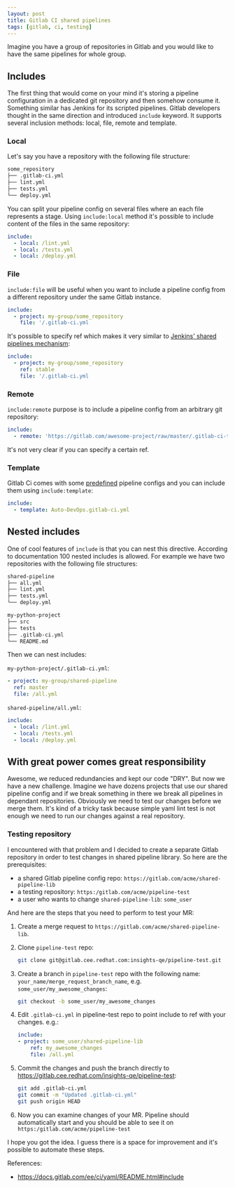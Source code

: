 ```yaml
---
layout: post
title: Gitlab CI shared pipelines
tags: [gitlab, ci, testing]
---
```

Imagine you have a group of repositories in Gitlab and you would like to have the same pipelines
for whole group.

## Includes

The first thing that would come on your mind it's storing a pipeline configuration in a dedicated
git repository and then somehow consume it. Something similar has Jenkins for its scripted
pipelines. Gitlab developers thought in the same direction and introduced `include` keyword. It
supports several inclusion methods: local, file, remote and template.

### Local

Let's say you have a repository with the following file structure:

```txt
some_repository
├── .gitlab-ci.yml
├── lint.yml
├── tests.yml
└── deploy.yml
```

You can split your pipeline config on several files where an each file represents a stage. Using
`include:local` method it's possible to include content of the files in the same repository:

```yaml
include:
  - local: /lint.yml
  - local: /tests.yml
  - local: /deploy.yml
```

### File

`include:file` will be useful when you want to include a pipeline config from a different repository
under the same Gitlab instance.

```yaml
include:
  - project: my-group/some_repository
    file: '/.gitlab-ci.yml
```

It's possible to specify ref which makes it very similar to [Jenkins' shared pipelines mechanism](https://www.jenkins.io/doc/book/pipeline/shared-libraries/#using-libraries):

```yaml
include:
  - project: my-group/some_repository
    ref: stable
    file: '/.gitlab-ci.yml
```

### Remote

`include:remote` purpose is to include a pipeline config from an arbitrary git repository:

```yaml
include:
  - remote: 'https://gitlab.com/awesome-project/raw/master/.gitlab-ci-template.yml'
```

It's not very clear if you can specify a certain ref.

### Template

Gitlab Ci comes with some [predefined](https://gitlab.com/gitlab-org/gitlab/tree/master/lib/gitlab/ci/templates)
pipeline configs and you can include them using `include:template`:

```yaml
include:
  - template: Auto-DevOps.gitlab-ci.yml
```

## Nested includes

One of cool features of `include` is that you can nest this directive. According to documentation
100 nested includes is allowed. For example we have two repositories with the following file
structures:

```txt
shared-pipeline
├── all.yml
├── lint.yml
├── tests.yml
└── deploy.yml
```

```txt
my-python-project
├── src
├── tests
├── .gitlab-ci.yml
└── README.md
```

Then we can nest includes:

`my-python-project/.gitlab-ci.yml`:

```yaml
- project: my-group/shared-pipeline
  ref: master
  file: /all.yml
```

`shared-pipeline/all.yml`:

```yaml
include:
  - local: /lint.yml
  - local: /tests.yml
  - local: /deploy.yml
```

## With great power comes great responsibility

Awesome, we reduced redundancies and kept our code "DRY". But now we have a new challenge. Imagine
we have dozens projects that use our shared pipeline config and if we break something in there we
break all pipelines in dependant repositories. Obviously we need to test our changes before we merge
them. It's kind of a tricky task because simple yaml lint test is not enough we need to run our
changes against a real repository.

### Testing repository

I encountered with that problem and I decided to create a separate Gitlab repository in order to
test changes in shared pipeline library. So here are the prerequisites:

* a shared Gitlab pipeline config repo: `https://gitlab.com/acme/shared-pipeline-lib`
* a testing repository: `https:/gitlab.com/acme/pipeline-test`
* a user who wants to change `shared-pipeline-lib`: `some_user`

And here are the steps that you need to perform to test your MR:

1. Create a merge request to `https://gitlab.com/acme/shared-pipeline-lib`.
2. Clone `pipeline-test` repo:

    ```sh
    git clone git@gitlab.cee.redhat.com:insights-qe/pipeline-test.git
    ```

3. Create a branch in `pipeline-test` repo with the following name:
`your_name/merge_request_branch_name`, e.g. `some_user/my_awesome_changes`:

    ```sh
    git checkout -b some_user/my_awesome_changes
    ```

4. Edit `.gitlab-ci.yml` in pipeline-test repo to point include to ref with your changes. e.g.:

    ```yaml
    include:
    - project: some_user/shared-pipeline-lib
        ref: my_awesome_changes
        file: /all.yml
    ```

5. Commit the changes and push the branch directly to https://gitlab.cee.redhat.com/insights-qe/pipeline-test:

    ```sh
    git add .gitlab-ci.yml
    git commit -m "Updated .gitlab-ci.yml"
    git push origin HEAD
    ```

6. Now you can examine changes of your MR. Pipeline should automatically start and you should be
able to see it on `https:/gitlab.com/acme/pipeline-test`

I hope you got the idea. I guess there is a space for improvement and it's possible to automate
these steps.

References:

* <https://docs.gitlab.com/ee/ci/yaml/README.html#include>